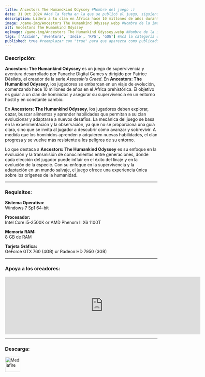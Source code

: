```yaml
---
title: Ancestors The Humandkind Odyssey #Nombre del juego :)
date: 31 Oct 2024 #Acá la fecha en la que se publicó el juego, siguiendo este formato: Dia "30", Mes "Oct", Año "2024" = como debe quedar: 30 Oct 2024
description: Lidera a tu clan en África hace 10 millones de años durante los albores de la humanidad mientras exploras, expandes y evolucionas para sobrevivir en Ancestors The Humankind Odyssey. #Acá una mini descripción del juego
image: /game-img/Ancestors The Humankind Odyssey.webp #Nombre de la imagen, por lo general es exactamente el mismo nombre que el juego excluyendo lo ":" (Dos puntos)
alt: Ancestors The Humankind Odyssey
ogImage: /game-img/Ancestors The Humankind Odyssey.webp #Nombre de la imagen, por lo general es exactamente el mismo nombre que el juego excluyendo lo ":" (Dos puntos)
tags: ['Acción', 'Aventura', 'Indie', 'RPG', 'GOG'] #Acá la categoría o categorías del juego, si es más de una se coloca en este formato: ['Categoría1', 'Categoría2']
published: true #reemplazar con "true" para que aparezca como publicado
---
```


<!--En VSCode seleccionando una palabra, por ejemplo: "NOMBRE-DEL-JUEGO" y apretando Ctrl+F2 se seleccionan todas las palabras iguales-->

### Descripción:
**Ancestors: The Humankind Odyssey** es un juego de supervivencia y aventura desarrollado por Panache Digital Games y dirigido por Patrice Désilets, el creador de la serie *Assassin's Creed*. En **Ancestors: The Humankind Odyssey**, los jugadores se embarcan en un viaje de evolución, comenzando hace 10 millones de años en el África prehistórica. El objetivo es guiar a un clan de homínidos y asegurar su supervivencia en un entorno hostil y en constante cambio.

En **Ancestors: The Humankind Odyssey**, los jugadores deben explorar, cazar, buscar alimentos y aprender habilidades que permitan a su clan evolucionar y adaptarse a nuevos desafíos. La mecánica del juego se basa en la experimentación y la observación, ya que no se proporciona una guía clara, sino que se invita al jugador a descubrir cómo avanzar y sobrevivir. A medida que los homínidos aprenden y adquieren nuevas habilidades, el clan progresa y se vuelve más resistente a los peligros de su entorno.

Lo que destaca a **Ancestors: The Humankind Odyssey** es su enfoque en la evolución y la transmisión de conocimientos entre generaciones, donde cada elección del jugador puede influir en el éxito del linaje y en la evolución de la especie. Con su enfoque en la supervivencia y la adaptación en un mundo salvaje, el juego ofrece una experiencia única sobre los orígenes de la humanidad.

<!--Prompt para Chat-GPT: Hazme una descripción para el juego "NOMBRE-DEL-JUEGO" y cada que menciones "NOMBRE-DEL-JUEGO" ponlo en negrita -->

---

### Requisitos:
**Sistema Operativo:**  
Windows 7 Sp1 64-bit

**Procesador:**  
Intel Core i5-2500K or AMD Phenom II X6 1100T

**Memoria RAM:**  
8 GB de RAM

**Tarjeta Gráfica:**  
 GeForce GTX 760 (4GB) or Radeon HD 7950 (3GB)

<!--Si falta o sobra un requisito se quita o se agrega manteniendo el mismo formato-->

---

### Apoya a los creadores:
<iframe src="https://store.steampowered.com/widget/536270/" frameborder="0" width="646" height="190" style="background-color: transparent;"></iframe>

<!--Reemplazar los numeros (AppID) del juego (en este caso 2668510) por el numero (AppID) correspondiente con el juego a publicar-->
<!--El AppID se encuentra en la URL del Juego en Steam-->

---

### Descarga:

[<img src="https://gist.github.com/cxmeel/0dbc95191f239b631c3874f4ccf114e2/raw/download.svg" alt="Mediafire" height="50" />](https://www.mediafire.com/file/sgvoouz22crep7s/AncestorsTHO.zip/file)

<!-- # se debe reemplazar por el link de descarga-->

<!--NOMBRE-DEL-SERVICIO se debe reemplazar por el servicio donde está subido el juego-->